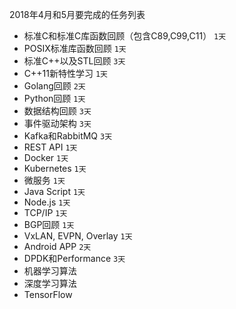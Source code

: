 2018年4月和5月要完成的任务列表
- 标准C和标准C库函数回顾（包含C89,C99,C11）  `1天`
- POSIX标准库函数回顾 `1天`
- 标准C++以及STL回顾  `3天`
- C++11新特性学习 `1天`
- Golang回顾 `2天`
- Python回顾 `1天`
- 数据结构回顾 `3天`
- 事件驱动架构 `3天`
- Kafka和RabbitMQ `3天`
- REST API `1天`
- Docker `1天`
- Kubernetes `1天`
- 微服务 `1天`
- Java Script `1天`
- Node.js `1天`
- TCP/IP `1天`
- BGP回顾 `1天`
- VxLAN, EVPN, Overlay `1天`
- Android APP `2天`
- DPDK和Performance `3天`
- 机器学习算法
- 深度学习算法
- TensorFlow

